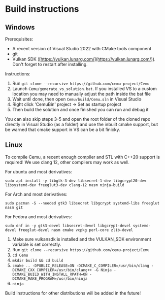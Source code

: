 # Build instructions

## Windows

Prerequisites:
- A recent version of Visual Studio 2022 with CMake tools component
- git
- Vulkan SDK ([https://vulkan.lunarg.com/](https://vulkan.lunarg.com/)). Don't forget to restart after installing.

Instructions:

1) Run `git clone --recursive https://github.com/cemu-project/Cemu`
2) Launch `Cemu/generate_vs_solution.bat`. If you installed VS to a custom location you may need to manually adjust the path inside the bat file
3) Wait until done, then open `Cemu/build/Cemu.sln` in Visual Studio
4) Right click 'CemuBin' project -> Set as startup project
5) Then build the solution and once finished you can run and debug it

You can also skip steps 3-5 and open the root folder of the cloned repo directly in Visual Studio (as a folder) and use the inbuilt cmake support, but be warned that cmake support in VS can be a bit finicky.

## Linux

To compile Cemu, a recent enough compiler and STL with C++20 support is required! We use clang 12, other compilers may work as well.

For ubuntu and most derivatives:


`sudo apt install -y libgtk-3-dev libsecret-1-dev libgcrypt20-dev libsystemd-dev freeglut3-dev clang-12 nasm ninja-build`

For Arch and most derivatives:

`sudo pacman -S --needed gtk3 libsecret libgcrypt systemd-libs freeglut nasm git`

For Fedora and most derivatives:

`sudo dnf in -y gtk3-devel libsecret-devel libgcrypt-devel systemd-devel freeglut-devel nasm cmake vcpkg perl-core zlib-devel`

1) Make sure vulkansdk is installed and the VULKAN_SDK environment variable is set correctly.
2) Run `git clone --recursive https://github.com/cemu-project/Cemu`
3) `cd Cemu`
4) `mkdir build && cd build`
5) `cmake .. -DPUBLIC_RELEASE=ON -DCMAKE_C_COMPILER=/usr/bin/clang -DCMAKE_CXX_COMPILER=/usr/bin/clang++ -G Ninja -DCMAKE_BUILD_WITH_INSTALL_RPATH=ON -DCMAKE_MAKE_PROGRAM=/usr/bin/ninja`
6) `ninja`

Build instructions for other distributions will be added in the future!

